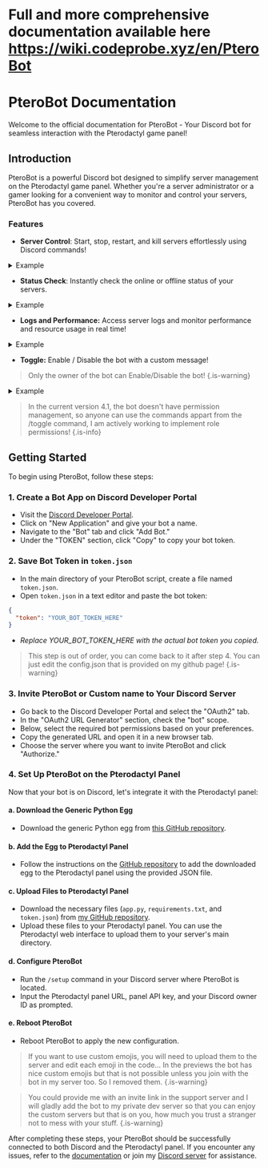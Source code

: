# Full and more comprehensive documentation available here https://wiki.codeprobe.xyz/en/PteroBot

# PteroBot Documentation
Welcome to the official documentation for PteroBot - Your Discord bot for seamless interaction with the Pterodactyl game panel!

## Introduction
PteroBot is a powerful Discord bot designed to simplify server management on the Pterodactyl game panel. Whether you're a server administrator or a gamer looking for a convenient way to monitor and control your servers, PteroBot has you covered.

### Features
- **Server Control**: Start, stop, restart, and kill servers effortlessly using Discord commands!
<details>
  <summary>Example</summary>
  <img src="/discord_gdjx1p4ecv.gif" alt="Start Server GIF" onclick="toggleGif(this)">
</details>

- **Status Check**: Instantly check the online or offline status of your servers.
<details>
  <summary>Example</summary>
  <img src="/0f749e55-514f-4275-b9c4-4f43bbefdbd5.gif" alt="Start Server GIF" onclick="toggleGif(this)">
</details>

- **Logs and Performance:** Access server logs and monitor performance and resource usage in real time!
<details>
  <summary>Example</summary>
  <img src="/discord_nyokqq11yc.gif" alt="Start Server GIF" onclick="toggleGif(this)">
</details>

- **Toggle:** Enable / Disable the bot with a custom message! 
> Only the owner of the bot can Enable/Disable the bot!
{.is-warning}
<details>
  <summary>Example</summary>
  <img src="/discord_ddlizzbcsq.gif" alt="Start Server GIF" onclick="toggleGif(this)">
</details>

> In the current version 4.1, the bot doesn't have permission management, so anyone can use the commands appart from the /toggle command, I am actively working to implement role permissions!
{.is-info}

## Getting Started

To begin using PteroBot, follow these steps:

### 1. Create a Bot App on Discord Developer Portal

- Visit the [Discord Developer Portal](https://discord.com/developers/applications).
- Click on "New Application" and give your bot a name.
- Navigate to the "Bot" tab and click "Add Bot."
- Under the "TOKEN" section, click "Copy" to copy your bot token.

### 2. Save Bot Token in `token.json`

- In the main directory of your PteroBot script, create a file named `token.json`.
- Open `token.json` in a text editor and paste the bot token:

```json
{
  "token": "YOUR_BOT_TOKEN_HERE"
}
```
- *Replace YOUR_BOT_TOKEN_HERE with the actual bot token you copied.*

> This step is out of order, you can come back to it after step 4. 
You can just edit the config.json that is provided on my github page!
{.is-warning}


### 3. Invite PteroBot or Custom name to Your Discord Server

- Go back to the Discord Developer Portal and select the "OAuth2" tab.
- In the "OAuth2 URL Generator" section, check the "bot" scope.
- Below, select the required bot permissions based on your preferences.
- Copy the generated URL and open it in a new browser tab.
- Choose the server where you want to invite PteroBot and click "Authorize."

### 4. Set Up PteroBot on the Pterodactyl Panel

Now that your bot is on Discord, let's integrate it with the Pterodactyl panel:

#### a. Download the Generic Python Egg

- Download the generic Python egg from [this GitHub repository](https://github.com/parkervcp/eggs/tree/master/generic/python).

#### b. Add the Egg to Pterodactyl Panel

- Follow the instructions on the [GitHub repository](https://github.com/parkervcp/eggs/tree/master/generic/python) to add the downloaded egg to the Pterodactyl panel using the provided JSON file.

#### c. Upload Files to Pterodactyl Panel

- Download the necessary files (`app.py`, `requirements.txt`, and `token.json`) from [my GitHub repository](https://github.com/Tumba123/pterobot).
- Upload these files to your Pterodactyl panel. You can use the Pterodactyl web interface to upload them to your server's main directory.

#### d. Configure PteroBot

- Run the `/setup` command in your Discord server where PteroBot is located.
- Input the Pterodactyl panel URL, panel API key, and your Discord owner ID as prompted.

#### e. Reboot PteroBot

- Reboot PteroBot to apply the new configuration.

> If you want to use custom emojis, you will need to upload them to the server and edit each emoji in the code... In the previews the bot has nice custom emojis but that is not possible unless you join with the bot in my server too. So I removed them.
{.is-warning}

> You could provide me with an invite link in the support server and I will gladly add the bot to my private dev server so that you can enjoy the custom servers but that is on you, how much you trust a stranger not to mess with your stuff.
{.is-warning}





After completing these steps, your PteroBot should be successfully connected to both Discord and the Pterodactyl panel. If you encounter any issues, refer to the [documentation](https://wiki.codeprobe.xyz/en/PteroBot) or join my [Discord server](https://discord.gg/3qwqqA4GKF) for assistance.



